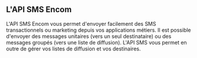 ## L'API SMS Encom

L'API SMS Encom vous permet d'envoyer facilement des SMS transactionnels ou marketing depuis vos applications métiers. Il est possible d'envoyer des messages unitaires (vers un seul destinataire) ou des messages groupés (vers une liste de diffusion). L'API SMS vous permet en outre de gérer vos listes de diffusion et vos destinaires.